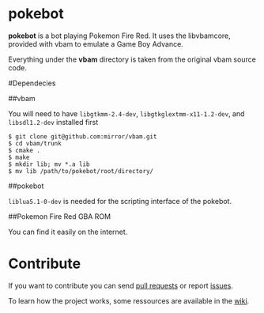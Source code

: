 pokebot
==========

**pokebot** is a bot playing Pokemon Fire Red. It uses the libvbamcore, provided with vbam to emulate a Game Boy Advance.

Everything under the **vbam** directory is taken from the original vbam source code.


#Dependecies

##vbam

You will need to have `libgtkmm-2.4-dev`, `libgtkglextmm-x11-1.2-dev`, and `libsdl1.2-dev` installed first

```
$ git clone git@github.com:mirror/vbam.git
$ cd vbam/trunk
$ cmake .
$ make
$ mkdir lib; mv *.a lib
$ mv lib /path/to/pokebot/root/directory/
```

##pokebot

`liblua5.1-0-dev` is needed for the scripting interface of the pokebot.

##Pokemon Fire Red GBA ROM

You can find it easily on the internet.

# Contribute

If you want to contribute you can send [pull requests](https://github.com/Ensiss/pokebot/pulls) or report [issues](https://github.com/Ensiss/pokebot/issues).

To learn how the project works, some ressources are available in the [wiki](https://github.com/Ensiss/pokebot/wiki).
